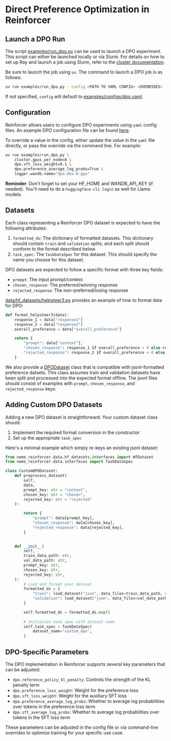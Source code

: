 # Direct Preference Optimization in Reinforcer

## Launch a DPO Run

The script [examples/run_dpo.py](../../examples/run_dpo.py) can be used to launch a DPO experiment. This script can either be launched locally or via Slurm. For details on how to set up Ray and launch a job using Slurm, refer to the [cluster documentation](../cluster.md).

Be sure to launch the job using `uv`. The command to launch a DPO job is as follows:
```bash
uv run examples/run_dpo.py --config <PATH TO YAML CONFIG> <OVERRIDES>
```
If not specified, `config` will default to [examples/configs/dpo.yaml](../../examples/configs/dpo.yaml).

## Configuration

Reinforcer allows users to configure DPO experiments using `yaml` config files. An example DPO configuration file can be found [here](../../examples/configs/dpo.yaml).

To override a value in the config, either update the value in the `yaml` file directly, or pass the override via the command line. For example:

```bash
uv run examples/run_dpo.py \
    cluster.gpus_per_node=8 \
    dpo.sft_loss_weight=0.1 \
    dpo.preference_average_log_probs=True \
    logger.wandb.name="dpo-dev-8-gpu"
```

**Reminder**: Don't forget to set your HF_HOME and WANDB_API_KEY (if needed). You'll need to do a `huggingface-cli login` as well for Llama models.

## Datasets

Each class representing a Reinforcer DPO dataset is expected to have the following attributes:
1. `formatted_ds`: The dictionary of formatted datasets. This dictionary should contain `train` and `validation` splits, and each split should conform to the format described below.
2. `task_spec`: The `TaskDataSpec` for this dataset. This should specify the name you choose for this dataset.

DPO datasets are expected to follow a specific format with three key fields:
- `prompt`: The input prompt/context
- `chosen_response`: The preferred/winning response
- `rejected_response`: The non-preferred/losing response

[data/hf_datasets/helpsteer3.py](../../nemo_reinforcer/data/hf_datasets/helpsteer3.py) provides an example of how to format data for DPO:

```python
def format_helpsteer3(data):
    response_1 = data["response1"]
    response_2 = data["response2"]
    overall_preference = data["overall_preference"]

    return {
        "prompt": data["context"],
        "chosen_response": response_1 if overall_preference < 0 else response_2,
        "rejected_response": response_2 if overall_preference < 0 else response_1,
    }
```

We also provide a [DPODataset](../../nemo_reinforcer/data/hf_datasets/dpo.py) class that is compatible with jsonl-formatted preference datsets. This class assumes train and validation datasets have been split and processed into the expected format offline. The jsonl files should consist of examples with `prompt`, `chosen_response`, and `rejected_response` keys.

## Adding Custom DPO Datasets

Adding a new DPO dataset is straightforward. Your custom dataset class should:
1. Implement the required format conversion in the constructor
2. Set up the appropriate `task_spec`

Here's a minimal example which simply re-keys an existing jsonl dataset:

```python
from nemo_reinforcer.data.hf_datasets.interfaces import HfDataset
from nemo_reinforcer.data.interfaces import TaskDataSpec

class CustomDPODataset:
    def preprocess_dataset(
        self,
        data,
        prompt_key: str = "context",
        chosen_key: str = "chosen",
        rejected_key: str = "rejected"
    ):

        return {
            "prompt": data[prompt_key],
            "chosen_response": data[chosen_key],
            "rejected_response": data[rejected_key],
        }

    
    def __init__(
        self,
        train_data_path: str,
        val_data_path: str,
        prompt_key: str,
        chosen_key: str,
        rejected_key: str,
    ):
        # Load and format your dataset
        formatted_ds = {
            "train": load_dataset("json", data_files=train_data_path, split="train"),
            "validation": load_dataset("json", data_files=val_data_path, split="train"),
        }

        self.formatted_ds = formatted_ds.map()
        
        # Initialize task spec with dataset name
        self.task_spec = TaskDataSpec(
            dataset_name="custom_dpo",
        )
```

## DPO-Specific Parameters

The DPO implementation in Reinforcer supports several key parameters that can be adjusted:

- `dpo.reference_policy_kl_penalty`: Controls the strength of the KL penalty term
- `dpo.preference_loss_weight`: Weight for the preference loss
- `dpo.sft_loss_weight`: Weight for the auxiliary SFT loss
- `dpo.preference_average_log_probs`: Whether to average log probabilities over tokens in the preference loss term
- `dpo.sft_average_log_probs`: Whether to average log probabilities over tokens in the SFT loss term

These parameters can be adjusted in the config file or via command-line overrides to optimize training for your specific use case.
